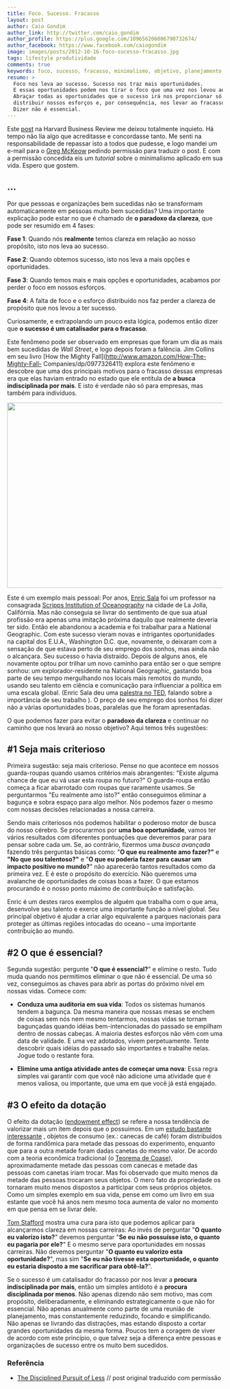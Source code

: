 ```yaml
---
title: Foco. Sucesso. Fracasso
layout: post
author: Caio Gondim
author_link: http://twitter.com/caio_gondim
author_profile: https://plus.google.com/109656206006790732674/
author_facebook: https://www.facebook.com/caiogondim
image: images/posts/2012-10-16-foco-sucesso-fracasso.jpg
tags: lifestyle produtividade
comments: true
keywords: foco, sucesso, fracasso, minimalismo, objetivo, planejamento, carreira
resumo: >
  Foco nos leva ao sucesso. Sucesso nos traz mais oportunidades.
  E essas oportunidades podem nos tirar o foco que uma vez nos levou ao sucesso.
  Abraçar todas as oportunidades que o sucesso irá nos proporcionar só irá
  distribuir nossos esforços e, por consequência, nos levar ao fracasso.
  Dizer não é essencial.
---
```


Este [post](http://blogs.hbr.org/cs/2012/08/the_disciplined_pursuit_of_less.html)
na Harvard Business Review me deixou totalmente inquieto.
Há tempo não lia algo que acreditasse e concordasse tanto.
Me senti na responsabilidade de repassar isto a todos que
pudesse, e logo mandei um e-mail para o [Greg McKeow](http://gregmckeown.com/)
pedindo permissão para traduzir o post. E com a permissão concedida eis um _tutorial_
sobre o minimalismo aplicado em sua vida.
Espero que gostem.

## ...

Por que pessoas e organizações bem sucedidas não se transformam
automaticamente em pessoas muito bem sucedidas? Uma importante explicação pode
estar no que é chamado de **o paradoxo da clareza**, que pode ser resumido em 4
fases:

**Fase 1**: Quando nós **realmente** temos clareza em relação ao nosso propósito,
isto nos leva ao sucesso.

**Fase 2**: Quando obtemos sucesso, isto nos leva a mais opções e oportunidades.

**Fase 3**: Quando temos mais e mais opções e oportunidades, acabamos por
perder o foco em nossos esforços.

**Fase 4**: A falta de foco e o esforço distribuído nos faz perder a clareza de
propósito que nos levou a ter sucesso.

Curiosamente, e extrapolando um pouco esta lógica, podemos então dizer que **o
sucesso é um catalisador para o fracasso**.

Este fenômeno pode ser observado em empresas que foram um dia as mais bem
sucedidas de _Wall Street_, e logo depois foram a falência. Jim Collins em seu
livro [How the Mighty Fall](http://www.amazon.com/How-The-Mighty-Fall-
Companies/dp/0977326411) explora este fenômeno e descobre que uma dos
principais motivos para o fracasso dessas empresas era que elas haviam entrado
no estado que ele entitula de **a busca indisciplinada por mais**. E isto é
verdade não só para empresas, mas também para indivíduos.

<p><img src="/images/posts/2012-09-15-diagrama-de-venn.jpg" width="700" height="432" /></p>

Este é um exemplo mais pessoal: Por anos, [Enric
Sala](http://www.nationalgeographic.com/explorers/bios/enric-sala/) foi um
professor na consagrada [Scripps Institution of Oceanography](http://sio.ucsd.edu/) na cidade de La
Jolla, Califórnia. Mas não conseguia se livrar do sentimento de que sua atual
profissão era apenas uma imitação próxima daquilo que realmente deveria ter
sido. Então ele abandonou a academia e foi trabalhar para a National
Geographic. Com este sucesso vieram novas e intrigantes oportunidades na
capital dos E.U.A., Washington D.C. que, novamente, o deixaram com a sensação
de que estava perto de seu emprego dos sonhos, mas ainda não o alcançara. Seu
sucesso o havia distraído. Depois de alguns anos, ele novamente optou por
trilhar um novo caminho para então ser o que sempre sonhou: um
explorador-residente na National Geographic, gastando boa parte de seu tempo mergulhando
nos locais mais remotos do mundo, usando seu talento em ciência e comunicação
para influenciar a política em uma escala global. (Enric Sala deu uma
[palestra no TED](http://www.ted.com/talks/enric_sala.html), falando sobre a
importância de seu trabalho ). O preço de seu emprego dos sonhos foi dizer
não a várias oportunidades boas, paralelas que lhe foram apresentadas.

O que podemos fazer para evitar o **paradoxo da clareza** e continuar no
caminho que nos levará ao nosso objetivo? Aqui temos três sugestões:

## \#1 Seja mais criterioso

Primeira sugestão: seja mais criterioso. Pense no que acontece em nossos guarda-roupas
quando usamos critérios mais abrangentes: "Existe alguma chance de que eu vá
usar esta roupa no futuro?" O guarda-roupa então começa a ficar abarrotado com
roupas que raramente usamos. Se perguntarmos "Eu realmente amo isto?" então
conseguimos eliminar a bagunça e sobra espaço para algo melhor. Nós podemos
fazer o mesmo com nossas decisões relacionadas a nossa carreira.

Sendo mais criteriosos nós podemos habilitar o poderoso motor de busca do
nosso cérebro. Se procurarmos por **uma boa oportunidade**, vamos ter vários
resultados com diferentes pontuações que deveremos parar para pensar sobre cada
um. Se, ao contrário, fizermos uma _busca avançada_ fazendo três perguntas
básicas como: "**O que eu realmente amo fazer?"** e **"No que sou talentoso?"** e
"**O que eu poderia fazer para causar um impacto positivo no mundo?**" não
aparecerão tantos resultados como da primeira vez. E é este o propósito do
exercício. Não queremos uma avalanche de oportunidades de coisas boas a fazer.
O que estamos procurando é o nosso ponto máximo de contribuição e satisfação.

Enric é um destes raros exemplos de alguém que trabalha com o que ama,
desenvolve seu talento e exerce uma importante função a nível global.
Seu principal objetivo é ajudar a criar algo equivalente a parques nacionais
para proteger as últimas regiões intocadas do oceano – uma importante
contribuição ao mundo.

## \#2 O que é essencial?

Segunda sugestão: pergunte "**O que é essencial?**" e elimine o resto.
Tudo muda quando nos permitimos eliminar o que não é essencial. De uma só
vez, conseguimos as chaves para abrir as portas do próximo nível
em nossas vidas. Comece com:

* **Conduza uma auditoria em sua vida**: Todos os sistemas humanos tendem a
bagunça. Da mesma maneira que nossas mesas se enchem de coisas sem nós nem
mesmo tentarmos, nossas vidas se tornam bagunçadas quando idéias
bem-intencionadas do passado se empilham dentro de nossas cabeças. A maioria
destes esforços não vêm com uma data de validade. E uma vez adotados,  vivem
perpetuamente. Tente descobrir quais idéias do passado são importantes e
trabalhe nelas. Jogue todo o restante fora.

* **Elimine uma antiga atividade antes de começar uma nova**: Essa regra simples vai garantir com que
você não adicione uma atividade que é menos valiosa, ou importante,
que uma em que você já está engajado.


## \#3 O efeito da dotação

O efeito da dotação ([endowment effect](http://en.wikipedia.org/wiki/Endowment_effect))
se refere a nossa tendência de valorizar mais um item depois que o possuimos. Em um
[estudo bastante interessante](http://www.jstor.org/discover/10.2307/2937761?uid=3737664&uid=2&uid=4&sid=21101175913691)
, objetos de consumo (ex.: canecas de café) foram
distribuídos de forma randômica para metade das pessoas do experimento,
enquanto que para a outra metade foram dadas canetas do mesmo valor.
De acordo com a teoria econômica tradicional (o [Teorema de Coase](http://pt.wikipedia.org/wiki/Teorema_de_Coase)),
aproximadamente metade das pessoas com canecas e metade das pessoas com
canetas iriam trocar. Mas foi observado que muito menos da metade das
pessoas trocaram seus objetos. O mero fato da propriedade os tornaram muito
menos dispostos a participar com seus próprios objetos. Como um simples
exemplo em sua vida, pense em como um livro em sua estante que você há
anos nem mesmo toca aumenta de valor no momento em que pensa em
se livrar dele.

[Tom Stafford](http://www.bbc.com/future/story/20120717-why-we-love-to-hoard)
mostra uma cura para isto que podemos aplicar para alcançarmos clareza
em nossas carreiras: Ao invés de perguntar "**O quanto eu valorizo isto?**"
devemos perguntar "**Se eu não possuísse isto, o quanto eu pagaria por ele?**"
E o mesmo serve para oportunidades em nossas carreiras. Não devemos
perguntar "**O quanto eu valorizo esta oportunidade?**", mas sim "**Se eu
não tivesse esta oportunidade, o quanto eu estaria disposto a me sacrificar
para obtê-la?**".

Se o sucesso é um catalisador do fracasso por nos levar a **procura
indisciplinada por mais**, então um simples antídoto é a **procura
disciplinada por menos**. Não apenas dizendo não sem motivo, mas com
propósito, deliberadamente, e eliminando estrategicamente o que não for
essencial. Não apenas anualmente como parte de uma reunião de planejamento,
mas constantemente reduzindo, focando e simplificando. Não apenas se
livrando das distrações, mas estando disposto a cortar grandes
oportunidades da mesma forma. Poucos tem a coragem de viver de acordo
com este princípio, o que talvez seja a diferença entre pessoas e
organizações de sucesso entre os muito bem sucedidos.

<aside class="fonte">
    <h3>Referência</h3>
    <ul>
        <li><a href="http://blogs.hbr.org/cs/2012/08/the_disciplined_pursuit_of_less.html" alt="The Disciplined Pursuit of Less" title="The Disciplined Pursuit of Less">The Disciplined Pursuit of Less</a> <span class="comment">// post original traduzido com permissão</span></li>
    </ul>
</aside>

